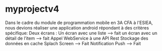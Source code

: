 # myprojectv4
Dans le cadre du module de programmation mobile en 3A CFA à l'ESIEA, nous devions réaliser une application android répondant à des critères spécifique:
Deux écrans : 
Un écran avec une liste --> fait
un écran avec un détail de l’item --> fait
Appel WebService à une API Rest
Stockage des données en cache
Splach Screen --> Fait
Notification Push --> Fait

